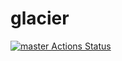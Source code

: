# glacier
[![master Actions Status](https://github.com/lilin-yang/glacier/workflows/r/badge.svg)](https://github.com/lilin-yang/glacier/actions)